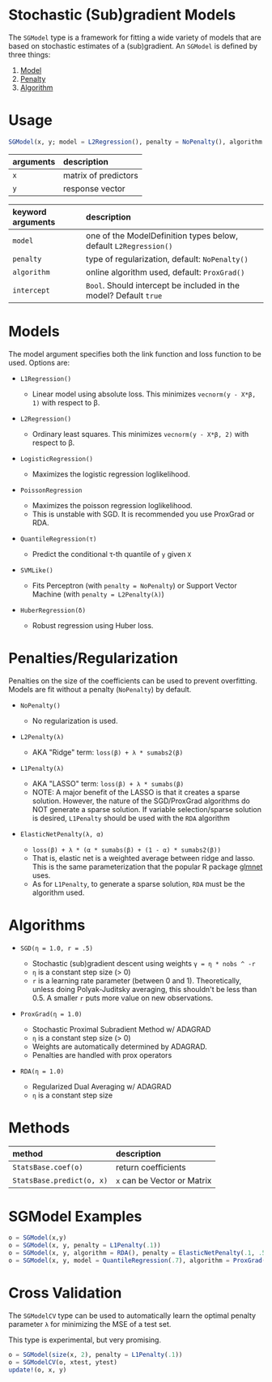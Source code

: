 # Stochastic (Sub)gradient Models

The `SGModel` type is a framework for fitting a wide variety of models that are based on stochastic estimates of a (sub)gradient.  An `SGModel` is defined by three things:

1. [Model](SGModel.md#Models)
1. [Penalty](SGModel.md#Penalties/Regularization)
1. [Algorithm](SGModel.md#Algorithms)

# Usage

```julia
SGModel(x, y; model = L2Regression(), penalty = NoPenalty(), algorithm = SGD())
```

| arguments | description          |
|:----------|:---------------------|
| `x`       | matrix of predictors |
| `y`       | response vector      |

| keyword arguments | description                                                         |
|:------------------|:--------------------------------------------------------------------|
| `model`           | one of the ModelDefinition types below, default `L2Regression()`    |
| `penalty`         | type of regularization, default: `NoPenalty()`                      |
| `algorithm`       | online algorithm used, default: `ProxGrad()`                        |
| `intercept`       | `Bool`.  Should intercept be included in the model?  Default `true` |

# Models

The model argument specifies both the link function and loss function to be used.  Options are:

- `L1Regression()`
    - Linear model using absolute loss.  This minimizes `vecnorm(y - X*β, 1)` with respect to β.

- `L2Regression()`
    - Ordinary least squares.  This minimizes `vecnorm(y - X*β, 2)` with respect to β.

- `LogisticRegression()`
    - Maximizes the logistic regression loglikelihood.

- `PoissonRegression`
    - Maximizes the poisson regression loglikelihood.
    - This is unstable with SGD.  It is recommended you use ProxGrad or RDA.

- `QuantileRegression(τ)`
    - Predict the conditional τ-th quantile of `y` given `X`

- `SVMLike()`
    - Fits Perceptron (with `penalty = NoPenalty`) or Support Vector Machine (with `penalty = L2Penalty(λ)`)

- `HuberRegression(δ)`
    - Robust regression using Huber loss.

# Penalties/Regularization
Penalties on the size of the coefficients can be used to prevent overfitting.  Models are fit without a penalty (`NoPenalty`) by default.

- `NoPenalty()`
    - No regularization is used.

- `L2Penalty(λ)`  
    - AKA "Ridge" term:  `loss(β) + λ * sumabs2(β)`

- `L1Penalty(λ)`
    - AKA "LASSO" term: `loss(β) + λ * sumabs(β)`
    - NOTE: A major benefit of the LASSO is that it creates a sparse solution.  However, the nature of the SGD/ProxGrad algorithms do NOT generate a sparse solution.  If variable selection/sparse solution is desired, `L1Penalty` should be used with the `RDA` algorithm

- `ElasticNetPenalty(λ, α)`
    - `loss(β) + λ * (α * sumabs(β) + (1 - α) * sumabs2(β))`
    - That is, elastic net is a weighted average between ridge and lasso.  This is the
    same parameterization that the popular R package [glmnet](http://www.inside-r.org/packages/cran/glmnet/docs/glmnet) uses.
    - As for `L1Penalty`, to generate a sparse solution, `RDA` must be the algorithm used.

# Algorithms

- `SGD(η = 1.0, r = .5)`  
    - Stochastic (sub)gradient descent using weights `γ = η * nobs ^ -r`
    - `η` is a constant step size (> 0)
    - `r` is a learning rate parameter (between 0 and 1).  Theoretically, unless
    doing Polyak-Juditsky averaging, this shouldn't be less than 0.5.  A smaller `r`
    puts more value on new observations.

- `ProxGrad(η = 1.0)`
    - Stochastic Proximal Subradient Method w/ ADAGRAD
    - `η` is a constant step size (> 0)
    - Weights are automatically determined by ADAGRAD.
    - Penalties are handled with prox operators

- `RDA(η = 1.0)`
    - Regularized Dual Averaging w/ ADAGRAD
    - `η` is a constant step size

# Methods

| method                    | description                 |
|:--------------------------|:----------------------------|
| `StatsBase.coef(o)`       | return coefficients         |
| `StatsBase.predict(o, x)` | `x` can be Vector or Matrix |

# SGModel Examples

```julia
o = SGModel(x,y)
o = SGModel(x, y, penalty = L1Penalty(.1))
o = SGModel(x, y, algorithm = RDA(), penalty = ElasticNetPenalty(.1, .5))
o = SGModel(x, y, model = QuantileRegression(.7), algorithm = ProxGrad())
```


# Cross Validation

The `SGModelCV` type can be used to automatically learn the optimal penalty parameter `λ` for minimizing the MSE of a test set.

This type is experimental, but very promising.

```julia
o = SGModel(size(x, 2), penalty = L1Penalty(.1))
o = SGModelCV(o, xtest, ytest)
update!(o, x, y)
```
